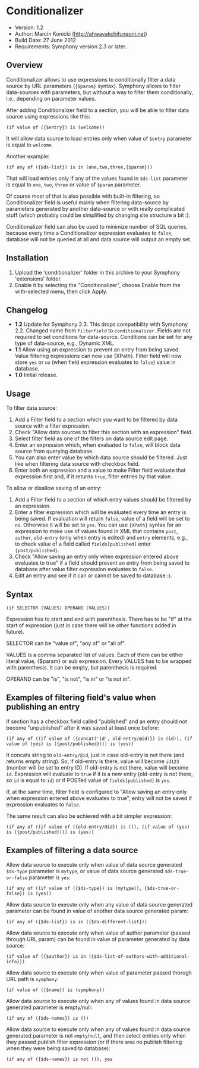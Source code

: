 # Conditionalizer

- Version: 1.2
- Author: Marcin Konicki (http://ahwayakchih.neoni.net)
- Build Date: 27 June 2012
- Requirements: Symphony version 2.3 or later.


## Overview

Conditionalizer allows to use expressions to conditionally filter a data source by URL parameters (`{$param}` syntax).
Symphony allows to filter data-sources with parameters, but without a way to filter them conditionally, i.e., depending on parameter values.

After adding Conditionalizer field to a section, you will be able to filter data source using expressions like this:

	(if value of ({$entry}) is (welcome))

It will allow data source to load entries only when value of `$entry` parameter is equal to `welcome`.

Another example:

	(if any of ({$ds-list}) is in (one,two,three,{$param}))

That will load entries only if any of the values found in `$ds-list` parameter is equal to `one`, `two`, `three` or value of `$param` parameter.

Of course most of that is also possible with built-in filtering, so Conditionalizer field is useful mainly when filtering data-source by parameters generated by another data-source or with really complicated stuff (which probably could be simplified by changing site structure a bit :).

Conditionalizer field can also be used to minimize number of SQL queries, because every time a Conditionalizer expression evaluates to `false`, database will not be queried at all and data source will output an empty set.


## Installation

1. Upload the 'conditionalizer' folder in this archive to your Symphony 'extensions' folder.
2. Enable it by selecting the "Conditionalizer", choose Enable from the with-selected menu, then click Apply.


## Changelog

- **1.2** Update for Symphony 2.3. This drops compatibility with Symphony 2.2. Changed name from `filterfield` to `conditionalizer`. Fields are not required to set conditions for data-source. Conditions can be set for any type of data-source, e.g., Dynamic XML.
- **1.1** Allow using an expression to prevent an entry from being saved. Value filtering expressions can now use {XPath}. Filter field will now store `yes` or `no` (when field expression evaluates to `false`) value in database.
- **1.0** Initial release.


## Usage

To filter data source:

1. Add a Filter field to a section which you want to be filtered by data source with a filter expression.
2. Check "Allow data sources to filter this section with an expression" field.
3. Select filter field as one of the filters on data source edit page.
4. Enter an expression which, when evaluated to `false`, will block data source from querying database.
5. You can also enter value by which data source should be filtered. Just like when filtering data source with checkbox field.
6. Enter both an expression and a value to make Filter field evaluate that expression first and, if it returns `true`, filter entries by that value.

To allow or disallow saving of an entry:

1. Add a Filter field to a section of which entry values should be filtered by an expression.
2. Enter a filter expression which will be evaluated every time an entry is being saved. If evaluation will return `false`, value of a field will be set to `no`. Otherwise it will be set to `yes`. You can use `{XPath}` syntax for an expression to make use of values found in XML that contains `post`, `author`, `old-entry` (only when entry is edited) and `entry` elements, e.g., to check value of a field called `fields[published]` enter `{post/published}`.
3. Check "Allow saving an entry only when expression entered above evaluates to true" if a field should prevent an entry from being saved to database after value filter expression evaluates to `false`.
4. Edit an entry and see if it can or cannot be saved to database :).


## Syntax

	(if SELECTOR (VALUES) OPERAND (VALUES)) 

Expression has to start and end with parenthesis.
There has to be "if" at the start of expression (just in case there will be other functions added in future).

SELECTOR can be "value of", "any of" or "all of".

VALUES is a comma separated list of values. Each of them can be either literal value, {$param} or sub expression. Every VALUES has to be wrapped with parenthesis. It can be empty, but parenthesis is required.

OPERAND can be "is", "is not", "is in" or "is not in".


## Examples of filtering field's value when publishing an entry

If section has a checkbox field called "published" and an entry should not become "unpublished" after it was saved at least once before:

	(if any of ((if value of ({concat('id', old-entry/@id)}) is (id)), (if value of (yes) is ({post/published}))) is (yes))

It concats string to `old-entry/@id`, just in case old-entry is not there (and returns empty string). So, if old-entry is there, value will become `id123` (number will be set to entry ID). If old-entry is not there, value will become `id`.
Expression will evaluate to `true` if it is a new entry (old-entry is not there, so `id` is equal to `id`) or if POSTed value of `fields[published]` is `yes`.

If, at the same time, filter field is configured to "Allow saving an entry only when expression entered above evaluates to true", entry will not be saved if expression evaluates to `false`.

The same result can also be achieved with a bit simpler expression:

	(if any of ((if value of ({old-entry/@id}) is ()), (if value of (yes) is ({post/published}))) is (yes))


## Examples of filtering a data source

Allow data source to execute only when value of data source generated `$ds-type` parameter is `mytype`, or value of data source generated `$ds-true-or-false` parameter is `yes`:

	(if any of ((if value of ({$ds-type}) is (mytype)), {$ds-true-or-false}) is (yes))

Allow data source to execute only when any value of data source generated parameter can be found in value of another data source generated param:

	(if any of ({$ds-list}) is in ({$ds-different-list}))

Allow data source to execute only when value of author parameter (passed through URL param) can be found in value of parameter generated by data source:

	(if value of ({$author}) is in ({$ds-list-of-authors-with-additional-info}))

Allow data source to execute only when value of parameter passed thorugh URL path is `symphony`:

	(if value of ({$name}) is (symphony))

Allow data source to execute only when any of values found in data source generated parameter is empty/null:

    (if any of ({$ds-names}) is ())

Allow data source to execute only when any of values found in data source generated parameter is not `empty`/`null`, and then select entries only when they passed publish filter expression (or if there was no publish filtering when they were being saved to database):

    (if any of ({$ds-names}) is not ()), yes

